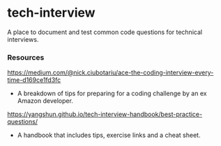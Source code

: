 # tech-interview
A place to document and test common code questions for technical interviews.

### Resources

https://medium.com/@nick.ciubotariu/ace-the-coding-interview-every-time-d169ce1fd3fc

* A breakdown of tips for preparing for a coding challenge by an ex Amazon developer.

https://yangshun.github.io/tech-interview-handbook/best-practice-questions/

* A handbook that includes tips, exercise links and a cheat sheet.